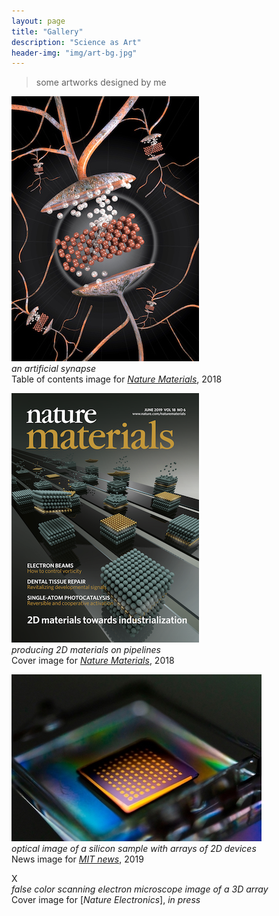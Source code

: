 ```yaml
---
layout: page
title: "Gallery"
description: "Science as Art"
header-img: "img/art-bg.jpg"
---
```


> some artworks designed by me

![Nature Materials TOC 2018](img/natmat-epiram.jpg)  
*an artificial synapse*  
Table of contents image for [*Nature Materials*](https://www.nature.com/articles/s41563-017-0001-5), 2018  

![Nature Materials Cover 2018](img/natmat-2dcover-2018.png)  
*producing 2D materials on pipelines*  
Cover image for [*Nature Materials*](https://www.nature.com/nmat/volumes/18/issues/6), 2018  

![MIT News Image 2019](img/MIT-news-split.jpg)  
*optical image of a silicon sample with arrays of 2D devices*  
News image for [*MIT news*](http://news.mit.edu/2018/researchers-quickly-harvest-single-atom-materials-1011), 2019  

X  
*false color scanning electron microscope image of a 3D array*  
Cover image for [*Nature Electronics*], *in press*  

